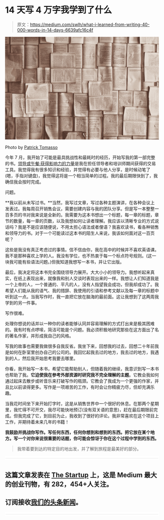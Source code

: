 # 14 天写 4 万字我学到了什么

> 原文：<https://medium.com/swlh/what-i-learned-from-writing-40-000-words-in-14-days-6639afc16c4f>

![](img/a553ffb6bb8068b2de1a8e9027151c4e.png)

Photo by [Patrick Tomasso](https://unsplash.com/photos/Oaqk7qqNh_c?utm_source=unsplash&utm_medium=referral&utm_content=creditCopyText)

今年 7 月，我开始了可能是最具挑战性和最耗时的经历，开始写我的第一部完整的书。[领导或午餐:获得影响力的力量](http://leadorbelunch.com/)是我在担任领导者和培训师期间获得的交易工具。我觉得我有很多知识和经验，并觉得有必要与他人分享，是时候动笔了(嗯，手指对键盘)，我觉得这将是一个相当简单的过程。我的最后期限快到了，我确信我会按时完成。

问题。

**我以前从未写过书。**当然，我写过文章，写过各种主题演讲，在各种会议上发表过。我每周召开销售会议，需要创建内容与我的团队分享。但是写一本整整一百多页的书对我来说是全新的。我需要为这本书想出一个标题，每一章的标题，章节的数量，每一章的页数，以及我想如何让读者理解。我应该以清晰专业的方式说话吗？我是不是应该随便说，不用太担心语法或者俚语？我喜欢读书，看各种销售和领导力的书。对于一个可能读过这本书的陌生人来说，我该如何面对这一百页呢？

这些是我没有真正考虑过的事情。信不信由你，我在高中的时候并不喜欢英语课。我不是那种喜欢上学的人。我没有学位，也不热衷于每一个标点符号规则。(这一块我可能有些语法问题。)但我知道我想写一本书，并让它出版。

最后，我决定将这本书完全围绕领导力展开。大大小小的领导力。我想听起来真实，在纸上表现出来，就像我和别人交谈时表现出来的一样。我想让人们知道我是一个上帝的人，一个普通的、平凡的人，没有人指望我会成功，但我却成功了。我希望人们能从我的语气、我的措辞、我使用的引语和参考文献以及每一章的标题中听到这一点。当我写作时，我一直把它放在脑海的最前面。这让我想到了这两周我学到的另一件事。

写作很难。

处理你想说的话并以一种你的读者能够认同并容易理解的方式打出来是极其困难的。我有时有点啰嗦，简洁可能是个问题。我必须积极地研究那些在这方面出了名的著名作家，并形成我自己的风格。

写我的故事也需要我做很多自我反省。我坐下来，回想我的过去，回想二十年前我是如何在卧室里创办自己的公司的。我回忆起我去过的地方，我去过的地方，我遇到的人，然后我开始思考我要去哪里。

你看，我开始写一本书，希望它能帮助别人，但随着我的继续，我意识到写一本书也帮助了我。**它迫使我在参考外部资源时研究我不完全理解的主题**。它教会我如何通过起床去散步或听音乐来打破写作的瓶颈。它教会了我成为一个更强的作家，并且比以前读得更多。写作是一项艰苦的工作，有时会让你精疲力尽，但却充满乐趣。

当我花时间坐下来开始打字时，这是从销售世界中一个很好的休息。在那两个星期里，我忙得不可开交，我尽可能快地预订(没有双关语的意思)，赶在最后期限前完成。但我完成了它，到目前为止，我收到了很好的评论。我非常喜欢在这个项目上工作，并期待着未来几年的书籍！

**我鼓励并挑战你写作。写任何东西，任何你想到和想到的东西。把它放在某个地方。写一个对你来说很重要的话题，你可能会惊讶于你在这个过程中学到的东西。**

> 我带着要到达的特定目的地出发，并了解到旅程是最美好的部分。

![](img/731acf26f5d44fdc58d99a6388fe935d.png)

## 这篇文章发表在 [The Startup](https://medium.com/swlh) 上，这是 Medium 最大的创业刊物，有 282，454+人关注。

## 订阅接收[我们的头条新闻](http://growthsupply.com/the-startup-newsletter/)。

![](img/731acf26f5d44fdc58d99a6388fe935d.png)